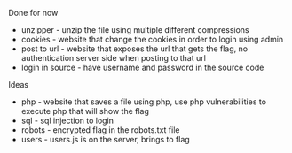 Done for now
- unzipper - unzip the file using multiple different compressions
- cookies - website that change the cookies in order to login using admin
- post to url - website that exposes the url that gets the flag, no authentication server side when posting to that url
- login in source - have username and password in the source code

Ideas
- php - website that saves a file using php, use php vulnerabilities to execute php that will show the flag
- sql - sql injection to login
- robots - encrypted flag in the robots.txt file
- users - users.js is on the server, brings to flag
